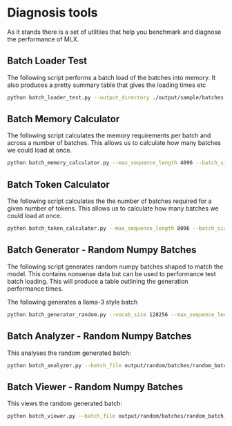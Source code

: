 # Diagnosis tools
As it stands there is a set of utiltiies that help you benchmark and diagnose the performance of MLX.

## Batch Loader Test
The following script performs a batch load of the batches into memory.
It also produces a pretty summary table that gives the loading times etc

```bash
python batch_loader_test.py --output_directory ./output/sample/batches --file_prefix sample
```

## Batch Memory Calculator
The following script calculates the memory requirements per batch and across a number of batches.
This allows us to calculate how many batches we could load at once.

```bash
python batch_memory_calculator.py --max_sequence_length 4096 --batch_size 1024 --dtype float32 --num_batches 1024
```

## Batch Token Calculator
The following script calculates the the number of batches required for a given number of tokens.
This allows us to calculate how many batches we could load at once.

```bash
python batch_token_calculator.py --max_sequence_length 8096 --batch_size 1024 --dtype float32 --num_tokens 1024
```

## Batch Generator - Random Numpy Batches
The following script generates random numpy batches shaped to match the model.
This contains nonsense data but can be used to performance test batch loading.
This will produce a table outlining the generation performance times.

The following generates a llama-3 style batch
```bash
python batch_generator_random.py --vocab_size 128256 --max_sequence_length 8096 --batch_size 1024 --num_batches 1 --file_prefix random --output_directory output/random/batches
```

## Batch Analyzer - Random Numpy Batches
This analyses the random generated batch:

```bash
python batch_analyzer.py --batch_file output/random/batches/random_batch_0001.npz --tokenizer meta-llama/Meta-Llama-3-8B-Instruct
```

## Batch Viewer - Random Numpy Batches
This views the random generated batch:

```bash
python batch_viewer.py --batch_file output/random/batches/random_batch_0001.npz --tokenizer meta-llama/Meta-Llama-3-8B-Instruct --rows 5
```